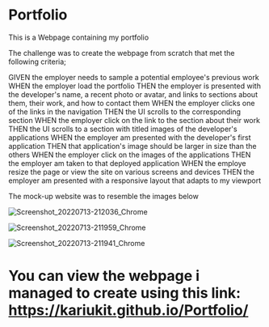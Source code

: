 # Portfolio

 This is a Webpage containing my portfolio
 
 The challenge was to create the webpage from scratch that met the following criteria;
 
GIVEN the employer needs to sample a potential employee's previous work
WHEN the employer load the portfolio
THEN the employer is presented with the developer's name, a recent photo or avatar, and links to sections about them, their work, and how to contact them
WHEN the employer clicks one of the links in the navigation
THEN the UI scrolls to the corresponding section
WHEN the employer click on the link to the section about their work
THEN the UI scrolls to a section with titled images of the developer's applications
WHEN the employer am presented with the developer's first application
THEN that application's image should be larger in size than the others
WHEN the employer click on the images of the applications
THEN the employer am taken to that deployed application
WHEN the employe resize the page or view the site on various screens and devices
THEN the employer am presented with a responsive layout that adapts to my viewport

The mock-up website was to resemble the images below

![Screenshot_20220713-212036_Chrome](https://user-images.githubusercontent.com/108309963/180333193-e7f85cb9-440d-4aaf-91f1-aea1971225e8.jpg)

![Screenshot_20220713-211959_Chrome](https://user-images.githubusercontent.com/108309963/180333206-c344f4d2-cc6c-4cea-aa72-ca2944007114.jpg)

![Screenshot_20220713-211941_Chrome](https://user-images.githubusercontent.com/108309963/180333213-e93718f1-cb24-4d39-8e7a-2b53d6ca39eb.jpg)





# You can view the webpage i managed to create using this link: https://kariukit.github.io/Portfolio/

 